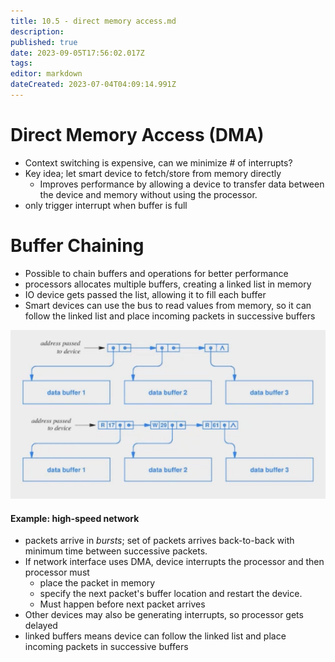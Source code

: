 ```yaml
---
title: 10.5 - direct memory access.md
description: 
published: true
date: 2023-09-05T17:56:02.017Z
tags: 
editor: markdown
dateCreated: 2023-07-04T04:09:14.991Z
---
```


# Direct Memory Access (DMA)
- Context switching is expensive, can we minimize \# of interrupts?
- Key idea; let smart device to fetch/store from memory directly
    - Improves performance by allowing a device to transfer data between the device and memory without using the processor.
- only trigger interrupt when buffer is full

# Buffer Chaining
- Possible to chain buffers and operations for better performance
- processors allocates multiple buffers, creating a linked list in memory
- IO device gets passed the list, allowing it to fill each buffer
- Smart devices can use the bus to read values from memory, so it can follow the linked list and place incoming packets in successive buffers

![](/images/20221201212803.png)

#### Example: high-speed network
- packets arrive in *bursts*; set of packets arrives back-to-back with minimum time between successive packets.
- If network interface uses DMA, device interrupts the processor and then processor must 
    - place the packet in memory
    - specify the next packet's buffer location and restart the device.
    - Must happen before next packet arrives
- Other devices may also be generating interrupts, so processor gets delayed
- linked buffers means device can follow the linked list and place incoming packets in successive buffers
